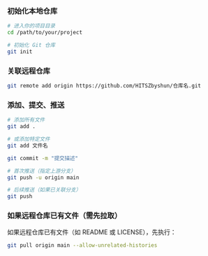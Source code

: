 ### 初始化本地仓库

```bash
# 进入你的项目目录
cd /path/to/your/project

# 初始化 Git 仓库
git init
```

### 关联远程仓库

```bash
git remote add origin https://github.com/HITSZbyshun/仓库名.git
```

### 添加、提交、推送

```bash
# 添加所有文件
git add .

# 或添加特定文件
git add 文件名

git commit -m "提交描述"

# 首次推送（指定上游分支）
git push -u origin main

# 后续推送（如果已关联分支）
git push
```



### 如果远程仓库已有文件（需先拉取）

如果远程仓库已有文件（如 README 或 LICENSE），先执行：

```bash
git pull origin main --allow-unrelated-histories
```